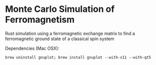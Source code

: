 # Monte Carlo Simulation of Ferromagnetism
Rust simulation using a ferromagnetic exchange matrix to find a ferromagnetic ground state of a classical spin system

Dependencies (Mac OSX):

`brew uninstall gnuplot; brew install gnuplot --with-x11 --with-qt5`